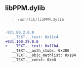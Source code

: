 ## libPPM.dylib

> `/usr/lib/libPPM.dylib`

```diff

-931.80.2.0.0
-  __TEXT.__text: 0x11c4
+931.100.29.0.0
+  __TEXT.__text: 0x11b4
   __TEXT.__auth_stubs: 0x380
   __TEXT.__objc_methlist: 0x184
   __TEXT.__const: 0xb8

```
